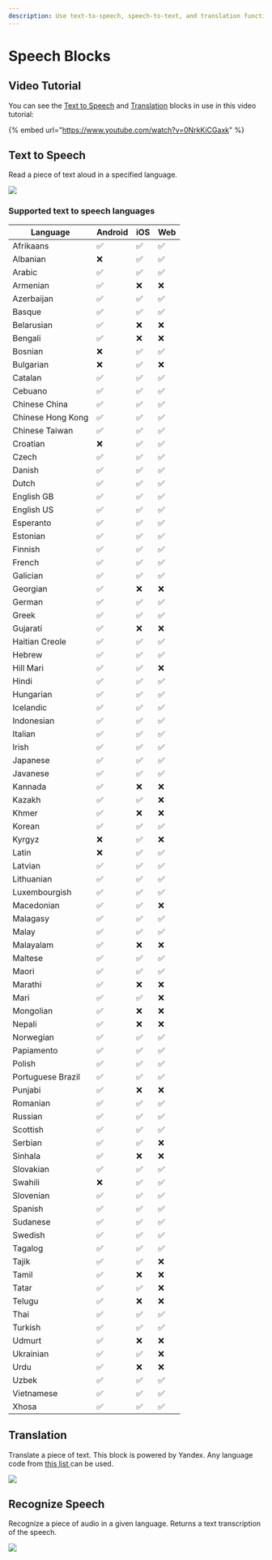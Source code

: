 ```yaml
---
description: Use text-to-speech, speech-to-text, and translation functions in your app
---
```


# Speech Blocks

## Video Tutorial

You can see the [Text to Speech](speech.md#text-to-speech) and [Translation](speech.md#translation) blocks in use in this video tutorial:

{% embed url="https://www.youtube.com/watch?v=0NrkKiCGaxk" %}

## Text to Speech

Read a piece of text aloud in a specified language.

![](<../../.gitbook/assets/image (153).png>)

### Supported text to speech languages

| Language          | Android | iOS | Web |
| ----------------- | ------- | --- | --- |
| Afrikaans         | ✅       | ✅   | ✅   |
| Albanian          | ❌       | ✅   | ✅   |
| Arabic            | ✅       | ✅   | ✅   |
| Armenian          | ✅       | ❌   | ❌   |
| Azerbaijan        | ✅       | ✅   | ✅   |
| Basque            | ✅       | ✅   | ✅   |
| Belarusian        | ✅       | ❌   | ❌   |
| Bengali           | ✅       | ❌   | ❌   |
| Bosnian           | ❌       | ✅   | ✅   |
| Bulgarian         | ❌       | ✅   | ❌   |
| Catalan           | ✅       | ✅   | ✅   |
| Cebuano           | ✅       | ✅   | ✅   |
| Chinese China     | ✅       | ✅   | ✅   |
| Chinese Hong Kong | ✅       | ✅   | ✅   |
| Chinese Taiwan    | ✅       | ✅   | ✅   |
| Croatian          | ❌       | ✅   | ✅   |
| Czech             | ✅       | ✅   | ✅   |
| Danish            | ✅       | ✅   | ✅   |
| Dutch             | ✅       | ✅   | ✅   |
| English GB        | ✅       | ✅   | ✅   |
| English US        | ✅       | ✅   | ✅   |
| Esperanto         | ✅       | ✅   | ✅   |
| Estonian          | ✅       | ✅   | ✅   |
| Finnish           | ✅       | ✅   | ✅   |
| French            | ✅       | ✅   | ✅   |
| Galician          | ✅       | ✅   | ✅   |
| Georgian          | ✅       | ❌   | ❌   |
| German            | ✅       | ✅   | ✅   |
| Greek             | ✅       | ✅   | ✅   |
| Gujarati          | ✅       | ❌   | ❌   |
| Haitian Creole    | ✅       | ✅   | ✅   |
| Hebrew            | ✅       | ✅   | ✅   |
| Hill Mari         | ✅       | ✅   | ❌   |
| Hindi             | ✅       | ✅   | ✅   |
| Hungarian         | ✅       | ✅   | ✅   |
| Icelandic         | ✅       | ✅   | ✅   |
| Indonesian        | ✅       | ✅   | ✅   |
| Italian           | ✅       | ✅   | ✅   |
| Irish             | ✅       | ✅   | ✅   |
| Japanese          | ✅       | ✅   | ✅   |
| Javanese          | ✅       | ✅   | ✅   |
| Kannada           | ✅       | ❌   | ❌   |
| Kazakh            | ✅       | ✅   | ❌   |
| Khmer             | ✅       | ❌   | ❌   |
| Korean            | ✅       | ✅   | ✅   |
| Kyrgyz            | ❌       | ✅   | ❌   |
| Latin             | ❌       | ✅   | ✅   |
| Latvian           | ✅       | ✅   | ✅   |
| Lithuanian        | ✅       | ✅   | ✅   |
| Luxembourgish     | ✅       | ✅   | ✅   |
| Macedonian        | ✅       | ✅   | ❌   |
| Malagasy          | ✅       | ✅   | ✅   |
| Malay             | ✅       | ✅   | ✅   |
| Malayalam         | ✅       | ❌   | ❌   |
| Maltese           | ✅       | ✅   | ✅   |
| Maori             | ✅       | ✅   | ✅   |
| Marathi           | ✅       | ❌   | ❌   |
| Mari              | ✅       | ✅   | ❌   |
| Mongolian         | ✅       | ❌   | ❌   |
| Nepali            | ✅       | ❌   | ❌   |
| Norwegian         | ✅       | ✅   | ✅   |
| Papiamento        | ✅       | ✅   | ✅   |
| Polish            | ✅       | ✅   | ✅   |
| Portuguese Brazil | ✅       | ✅   | ✅   |
| Punjabi           | ✅       | ❌   | ❌   |
| Romanian          | ✅       | ✅   | ✅   |
| Russian           | ✅       | ✅   | ✅   |
| Scottish          | ✅       | ✅   | ✅   |
| Serbian           | ✅       | ✅   | ❌   |
| Sinhala           | ✅       | ❌   | ❌   |
| Slovakian         | ✅       | ✅   | ✅   |
| Swahili           | ❌       | ✅   | ✅   |
| Slovenian         | ✅       | ✅   | ✅   |
| Spanish           | ✅       | ✅   | ✅   |
| Sudanese          | ✅       | ✅   | ✅   |
| Swedish           | ✅       | ✅   | ✅   |
| Tagalog           | ✅       | ✅   | ✅   |
| Tajik             | ✅       | ✅   | ❌   |
| Tamil             | ✅       | ❌   | ❌   |
| Tatar             | ✅       | ✅   | ❌   |
| Telugu            | ✅       | ❌   | ❌   |
| Thai              | ✅       | ✅   | ✅   |
| Turkish           | ✅       | ✅   | ✅   |
| Udmurt            | ✅       | ❌   | ❌   |
| Ukrainian         | ✅       | ✅   | ❌   |
| Urdu              | ✅       | ❌   | ❌   |
| Uzbek             | ✅       | ✅   | ✅   |
| Vietnamese        | ✅       | ✅   | ✅   |
| Xhosa             | ✅       | ✅   | ✅   |

## Translation

Translate a piece of text. This block is powered by Yandex. Any language code from [this list ](https://yandex.com/dev/translate/doc/dg/concepts/api-overview.html)can be used.

![](<../../.gitbook/assets/image (139).png>)

## Recognize Speech

Recognize a piece of audio in a given language. Returns a text transcription of the speech.

![](<../../.gitbook/assets/image (155).png>)
